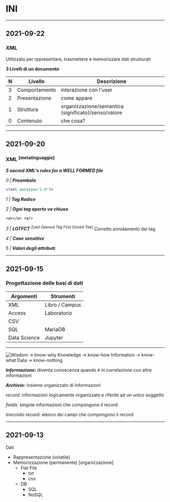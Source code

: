 # INI

---

## 2021-09-22

### XML

Utilizzato per rppresentare, trasmettere e memorizzare dati strutturati

**3 Livelli di un documento**

| N | Livello       | Descrizione                                         |
|---|---------------|-----------------------------------------------------|
| 3 | Comportamento | interazione con l'user                              |
| 2 | Presentazione | come appare                                         |
| 1 | Struttura     | organizzazione/semantica (significato)/senso/valore |
| 0 | Contenuto     | che cosa?                                           |

---

## 2021-09-20

### XML <sup>[metalinguaggio]</sup>

***5 sacred XML's rules for a WELL FORMED file***

*0 | __Preambolo__*
```xml
<?xml version="1.0"?>
```

*1 | __Tag Radice__*

*2 | __Ogni tag aperto va chiuso__*
```xml
<a></a> <a/>
```

*3 | __LOTFCT__ <sup>[Last Opened Tag First Closed Tab]</sup>*
Corretto annidamento dei tag

*4 | __Case sensitive__*

*5 | __Valori degli attributi__*

---

## 2021-09-15

### Progettazione delle basi di dati

| Argomenti   | Strumenti      |
|-------------|----------------|
| XML         | Libro / Campus |
| Access      | Laboratorio    |
| CSV         |                |
| SQL         | MariaDB        |
|Data Science | Jupyter        |

---

![***Wisdom*** -> know-why
***Knowledge*** -> know-how
***Information*** -> know-what
***Data*** -> know-nothing](/res/img/knowledge.png)

***Informazione:*** diventa conoscenza quando è in correlazione con altre informazioni

***Archivio:*** insieme organizzato di informazioni
<integra appunti>

*record:* informazioni logicamente organizzate e riferite ad un unico soggetto

*fields:* singole informazioni che compongono il record

*tracciato record:* elenco dei campi che compongono il record

---

## 2021-09-13

Dati
- Rappresentazione (volatile)
- Memorizzazione (permanente) [organizzazione]
    - Flat File
        - txt
        - csv
    - DB
        - SQL
        - NoSQL